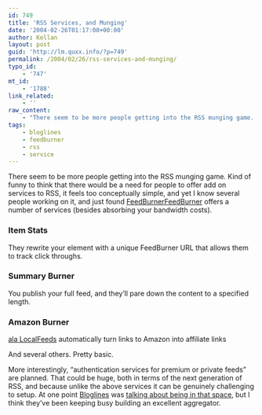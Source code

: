 ```yaml
---
id: 749
title: 'RSS Services, and Munging'
date: '2004-02-26T01:17:00+00:00'
author: Kellan
layout: post
guid: 'http://lm.quxx.info/?p=749'
permalink: /2004/02/26/rss-services-and-munging/
typo_id:
    - '747'
mt_id:
    - '1788'
link_related:
    - ''
raw_content:
    - "There seem to be more people getting into the RSS munging game.  Kind of funny to think that there would be a need for people to offer add on services to RSS, it feels too conceptually simple, and yet I know several people working on it, and just found <a href=\\\"http://feedburner.com\\\">FeedBurner</a>\n<a href=\\\"http://feedburner.com\\\">FeedBurner</a> offers a number of services (besides absorbing your bandwidth costs).\r\n\r\n###  Item Stats\r\n\r\nThey rewrite your <link> element with a unique FeedBurner URL that allows them to track click throughs.\r\n\r\n###  Summary Burner\r\n\r\nYou publish your full feed, and they\\'ll pare down the content to a specified length.\r\n\r\n###  Amazon Burner\r\n\r\n<a href=\\\"http://www.karchner.com/update/archives/000491.html\\\">ala LocalFeeds</a> automatically turn links to Amazon into affiliate links\r\n\r\nAnd several others.  Pretty basic.\r\n\r\nMore interestingly, \\\"authentication services for premium or private feeds\\\" are planned.  That could be huge, both in terms of the next generation of RSS, and because unlike the above services it can be genuinely challenging to setup.  At one point <a href=\\\"http://bloglines.com\\\">Bloglines</a> was <a href=\\\"http://laughingmeme.org/archives/001000.html\\\">talking about being in that space</a>, but I think they\\'ve been keeping busy building an excellent aggregator."
tags:
    - bloglines
    - feedburner
    - rss
    - service
---
```


There seem to be more people getting into the RSS munging game. Kind of funny to think that there would be a need for people to offer add on services to RSS, it feels too conceptually simple, and yet I know several people working on it, and just found [FeedBurner](http://feedburner.com)[FeedBurner](http://feedburner.com) offers a number of services (besides absorbing your bandwidth costs).

### Item Stats

They rewrite your <link></link> element with a unique FeedBurner URL that allows them to track click throughs.

### Summary Burner

You publish your full feed, and they’ll pare down the content to a specified length.

### Amazon Burner

[ala LocalFeeds](http://www.karchner.com/update/archives/000491.html) automatically turn links to Amazon into affiliate links

And several others. Pretty basic.

More interestingly, “authentication services for premium or private feeds” are planned. That could be huge, both in terms of the next generation of RSS, and because unlike the above services it can be genuinely challenging to setup. At one point [Bloglines](http://bloglines.com) was [talking about being in that space](http://laughingmeme.org/archives/001000.html), but I think they’ve been keeping busy building an excellent aggregator.